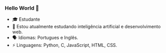 ### Hello World 👋

<!--
**lucaomartins/lucaomartins** is a ✨ _special_ ✨ repository because its `README.md` (this file) appears on your GitHub profile.

Here are some ideas to get you started:

- 🔭 I’m currently working on ...
- 🌱 I’m currently learning ...
- 👯 I’m looking to collaborate on ...
- 🤔 I’m looking for help with ...
- 💬 Ask me about ...
- 📫 How to reach me: ...
- 😄 Pronouns: ...
- ⚡ Fun fact: ...
-->

- 🎓 Estudante
- 🤖 Estou atualmente estudando inteligência artificial e desenvolvimento web.
- 🗣 Idiomas: Portugues e Inglês.
- ⚡ Linguagens: Python, C, JavaScript, HTML, CSS.
